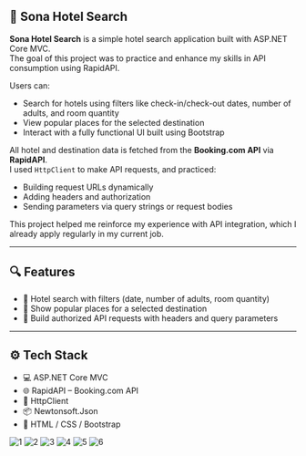 ## 📘 Sona Hotel Search

**Sona Hotel Search** is a simple hotel search application built with ASP.NET Core MVC.  
The goal of this project was to practice and enhance my skills in API consumption using RapidAPI.

Users can:

- Search for hotels using filters like check-in/check-out dates, number of adults, and room quantity  
- View popular places for the selected destination  
- Interact with a fully functional UI built using Bootstrap  

All hotel and destination data is fetched from the **Booking.com API** via **RapidAPI**.  
I used `HttpClient` to make API requests, and practiced:

- Building request URLs dynamically  
- Adding headers and authorization  
- Sending parameters via query strings or request bodies  

This project helped me reinforce my experience with API integration, which I already apply regularly in my current job.

---

## 🔍 Features

- 📅 Hotel search with filters (date, number of adults, room quantity)
- 📌 Show popular places for a selected destination
- 🔐 Build authorized API requests with headers and query parameters

---

## ⚙️ Tech Stack

- 💻 ASP.NET Core MVC
- 🌐 RapidAPI – Booking.com API
- 🔁 HttpClient
- 📦 Newtonsoft.Json
- 🎨 HTML / CSS / Bootstrap


![1](https://github.com/user-attachments/assets/5dbe7e1c-0a33-4f33-a7f0-4501b7eeb811)
![2](https://github.com/user-attachments/assets/a5ec5f21-6a96-4296-87a6-ddc7c21e081b)
![3](https://github.com/user-attachments/assets/80bbb842-74e7-4877-84da-d5d3fc549686)
![4](https://github.com/user-attachments/assets/a84c74ca-707a-4ee8-8c7c-982f4ba54888)
![5](https://github.com/user-attachments/assets/000d083b-494f-41b5-901f-30d3038ae007)
![6](https://github.com/user-attachments/assets/a932bd76-7eda-45cb-8b17-272a77dff949)
